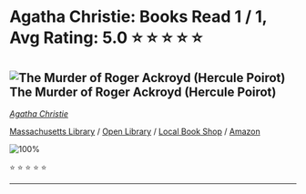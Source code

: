 # Agatha Christie:  Books Read 1 / 1, Avg Rating: 5.0 :star: :star: :star: :star: :star:

## ![The Murder of Roger Ackroyd (Hercule Poirot)](https://covers.openlibrary.org/b/isbn/978-0593466360-M.jpg) The Murder of Roger Ackroyd (Hercule Poirot)
*[Agatha Christie](../authors/AgathaChristie)*

[Massachusetts Library](https://library.minlib.net/search/i=9780593466360) / [Open Library](https://openlibrary.org/isbn/9780593466360) / [Local Book Shop](https://bookshop.org/book/9780593466360) / [Amazon](https://amazon.com/dp/0593466365)

![100%](https://progress-bar.dev/100) 

:star: :star: :star: :star: :star:

---
